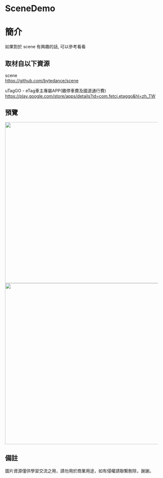 # SceneDemo

簡介
==================================
如果對於 scene 有興趣的話, 可以參考看看                               

取材自以下資源
--------
scene                                                                 
https://github.com/bytedance/scene    
	
uTagGO - eTag車主專屬APP(繳停車費及國道通行費)                                                                 
https://play.google.com/store/apps/details?id=com.fetci.etaggo&hl=zh_TW 
                                                                                                                  
預覽
--------
<p align="left">
  <img src="https://i.imgur.com/s2XnymT.png" width="530"/>
  <img src="https://i.imgur.com/am2tSR8.jpg" width="530"/>
</p> 

備註
--------
圖片資源僅供學習交流之用，請勿用於商業用途，如有侵權請聯繫刪除，謝謝。
